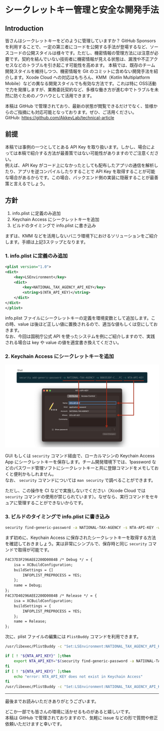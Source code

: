 # シークレットキー管理と安全な開発手法

## Introduction
皆さんはシークレットキーをどのように管理していますか？
GitHub Sponsors を利用することで、一定の第三者にコードを公開する手法が登場するなど、ソースコードの公開スタイルは様々です。ただし、機密情報の管理方法には注意が必要です。契約を結んでいない技術者に機密情報が見える状態は、漏洩や不正アクセスなどのトラブルを引き起こす可能性を高めます。
本稿では、既存のチーム開発スタイルを維持しつつ、機密情報を Git のコミットに含めない開発手法を紹介します。Xcode Cloud への対応はもちろん、KMM（Kotlin Multiplatform Mobile）などの異なる開発スタイルでも有効な方法です。これは特に OSS活動 で力を発揮しますが、業務委託契約など、多様な働き方が進む中でトラブルを未然に防ぐためのノウハウとして活用できます。

本稿は GitHub で管理されており、最新の状態が閲覧できるだけでなく、皆様からのご指摘にも対応可能となっております。ぜひ、ご活用ください。  
GitHub: https://github.com/AkkeyLab/technical-article

## 前提
本稿では事例の一つとしてとある API Key を取り扱います。しかし、場合によっては本稿で紹介する方法が最善策ではない可能性がありますのでご注意ください。  
例えば、API Key がコード上になかったとしても配布したアプリの通信を解析したり、アプリを逆コンパイルしたりすることで API Key を取得することが可能な場合があるからです。この場合、バックエンド側の実装に隠蔽することが最善策と言えるでしょう。

## 方針
1. info.plist に定義のみ追加
2. Keychain Access にシークレットキーを追加
3. ビルドのタイミングで info.plist に書き込み

まずは、KMM などを活用しないバニラ環境下におけるソリューションをご紹介します。手順は上記3ステップとなります。

### 1. info.plist に定義のみ追加

```xml
<plist version="1.0">
<dict>
	<key>LSEnvironment</key>
	<dict>
		<key>NATIONAL_TAX_AGENCY_API_KEY</key>
		<string>$(NTA_API_KEY)</string>
	</dict>
</dict>
</plist>
```

info.plist ファイルにシークレットキーの定義を環境変数として追加します。この時、value は後ほど正しい値に置換されるので、適当な値もしくは空にしておきます。  
なお、今回は国税庁公式 API を使ったシステムを例にご紹介しますので、実践される場合は key や value の値を適宜書き換えてください。

### 2. Keychain Access にシークレットキーを追加
![image](images/how-to-hide-the-key-029.png)

GUI もしくは `security` コマンド経由で、ローカルマシンの Keychain Access App にシークレットキーを保存します。チーム開発環境下では、1password などのパスワード管理ソフトにシークレットキーと共に登録コマンドをメモしておくと便利かもしれません。  
なお、 `security` コマンドについては `man security` で調べることができます。

ただし、この操作を CI などで実施しないでください（Xcode Cloud では `security` コマンドの使用が禁じられています）。なぜなら、実行コマンドをセキュアに管理することができないからです。

### 3. ビルドのタイミングで info.plist に書き込み

```sh
security find-generic-password -a NATIONAL-TAX-AGENCY -s NTA-API-KEY -w
```

まず初めに、Keychain Access に保存されたシークレットキーを取得する方法を確認しておきましょう。実は非常にシンプルで、保存時と同じ `security` コマンドで取得が可能です。

```xml
F4C37D3F296AEE2200D0084B /* Debug */ = {
	isa = XCBuildConfiguration;
	buildSettings = {]
		INFOPLIST_PREPROCESS = YES;
	};
	name = Debug;
};
F4C37D40296AEE2200D0084B /* Release */ = {
	isa = XCBuildConfiguration;
	buildSettings = {
		INFOPLIST_PREPROCESS = YES;
	};
	name = Release;
};
```

次に、plist ファイルの編集には `PlistBuddy` コマンドを利用できます。  


```sh
/usr/libexec/PlistBuddy -c "Set:LSEnvironment:NATIONAL_TAX_AGENCY_API_KEY ${NTA_API_KEY}" "${TEMP_DIR}/Preprocessed-Info.plist"
```

```sh
if [ ! "${NTA_API_KEY}" ];then
    export NTA_API_KEY="$(security find-generic-password -a NATIONAL-TAX-AGENCY -s NTA-API-KEY -w)"
fi
if [ ! "${NTA_API_KEY}" ];then
    echo "error: NTA_API_KEY does not exist in Keychain Access"
fi
/usr/libexec/PlistBuddy -c "Set:LSEnvironment:NATIONAL_TAX_AGENCY_API_KEY ${NTA_API_KEY}" "${TEMP_DIR}/Preprocessed-Info.plist"
```

---

最後までお読みいただきありがとうございます。

どこか一部でも皆さんの環境に活かせるものがあると嬉しいです。  
本稿は GitHub で管理されておりますので、気軽に issue などの形で質問や修正依頼いただけますと幸いです。

